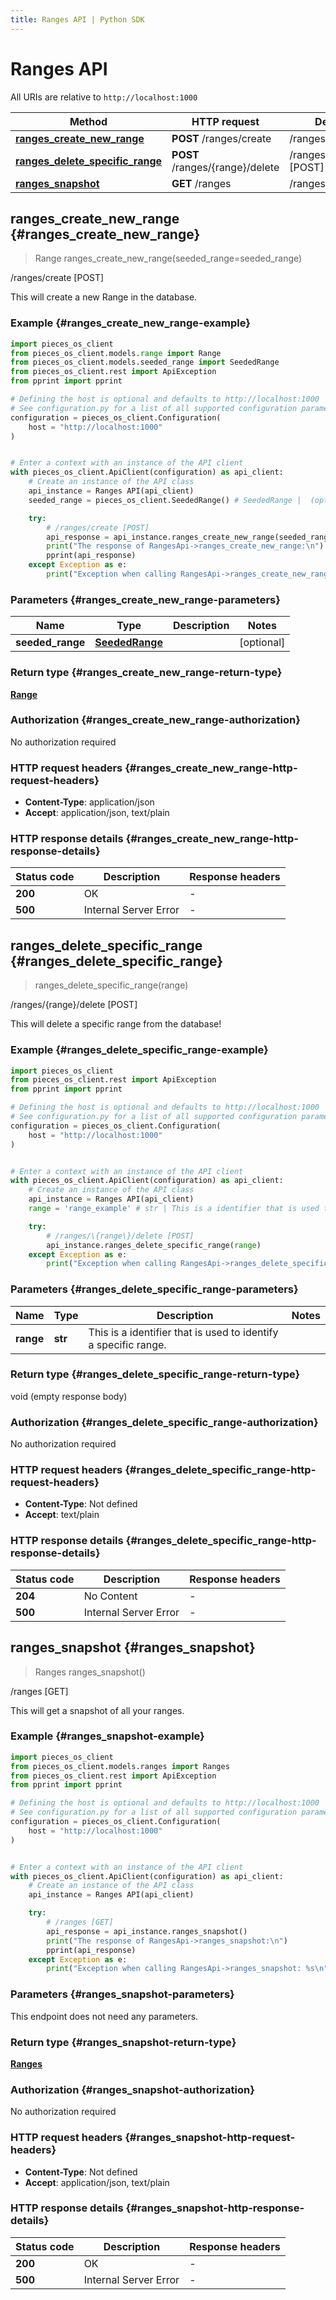 ```yaml
---
title: Ranges API | Python SDK
---
```


# Ranges API

All URIs are relative to `http://localhost:1000`

Method | HTTP request | Description
------------- | ------------- | -------------
[**ranges_create_new_range**](RangesApi#ranges_create_new_range) | **POST** /ranges/create | /ranges/create [POST]
[**ranges_delete_specific_range**](RangesApi#ranges_delete_specific_range) | **POST** /ranges/\{range\}/delete | /ranges/\{range\}/delete [POST]
[**ranges_snapshot**](RangesApi#ranges_snapshot) | **GET** /ranges | /ranges [GET]


## **ranges_create_new_range** {#ranges_create_new_range}
> Range ranges_create_new_range(seeded_range=seeded_range)

/ranges/create [POST]

This will create a new Range in the database.

### Example {#ranges_create_new_range-example}


```python
import pieces_os_client
from pieces_os_client.models.range import Range
from pieces_os_client.models.seeded_range import SeededRange
from pieces_os_client.rest import ApiException
from pprint import pprint

# Defining the host is optional and defaults to http://localhost:1000
# See configuration.py for a list of all supported configuration parameters.
configuration = pieces_os_client.Configuration(
    host = "http://localhost:1000"
)


# Enter a context with an instance of the API client
with pieces_os_client.ApiClient(configuration) as api_client:
    # Create an instance of the API class
    api_instance = Ranges API(api_client)
    seeded_range = pieces_os_client.SeededRange() # SeededRange |  (optional)

    try:
        # /ranges/create [POST]
        api_response = api_instance.ranges_create_new_range(seeded_range=seeded_range)
        print("The response of RangesApi->ranges_create_new_range:\n")
        pprint(api_response)
    except Exception as e:
        print("Exception when calling RangesApi->ranges_create_new_range: %s\n" % e)
```



### Parameters {#ranges_create_new_range-parameters}


Name | Type | Description  | Notes
------------- | ------------- | ------------- | -------------
 **seeded_range** | [**SeededRange**](../models/SeededRange)|  | [optional] 

### Return type {#ranges_create_new_range-return-type}

[**Range**](../models/Range)

### Authorization {#ranges_create_new_range-authorization}

No authorization required

### HTTP request headers {#ranges_create_new_range-http-request-headers}

 - **Content-Type**: application/json
 - **Accept**: application/json, text/plain


### HTTP response details {#ranges_create_new_range-http-response-details}

| Status code | Description | Response headers |
|-------------|-------------|------------------|
**200** | OK |  -  |
**500** | Internal Server Error |  -  |

## **ranges_delete_specific_range** {#ranges_delete_specific_range}
> ranges_delete_specific_range(range)

/ranges/\{range\}/delete [POST]

This will delete a specific range from the database!

### Example {#ranges_delete_specific_range-example}


```python
import pieces_os_client
from pieces_os_client.rest import ApiException
from pprint import pprint

# Defining the host is optional and defaults to http://localhost:1000
# See configuration.py for a list of all supported configuration parameters.
configuration = pieces_os_client.Configuration(
    host = "http://localhost:1000"
)


# Enter a context with an instance of the API client
with pieces_os_client.ApiClient(configuration) as api_client:
    # Create an instance of the API class
    api_instance = Ranges API(api_client)
    range = 'range_example' # str | This is a identifier that is used to identify a specific range.

    try:
        # /ranges/\{range\}/delete [POST]
        api_instance.ranges_delete_specific_range(range)
    except Exception as e:
        print("Exception when calling RangesApi->ranges_delete_specific_range: %s\n" % e)
```



### Parameters {#ranges_delete_specific_range-parameters}


Name | Type | Description  | Notes
------------- | ------------- | ------------- | -------------
 **range** | **str**| This is a identifier that is used to identify a specific range. | 

### Return type {#ranges_delete_specific_range-return-type}

void (empty response body)

### Authorization {#ranges_delete_specific_range-authorization}

No authorization required

### HTTP request headers {#ranges_delete_specific_range-http-request-headers}

 - **Content-Type**: Not defined
 - **Accept**: text/plain


### HTTP response details {#ranges_delete_specific_range-http-response-details}

| Status code | Description | Response headers |
|-------------|-------------|------------------|
**204** | No Content |  -  |
**500** | Internal Server Error |  -  |

## **ranges_snapshot** {#ranges_snapshot}
> Ranges ranges_snapshot()

/ranges [GET]

This will get a snapshot of all your ranges.

### Example {#ranges_snapshot-example}


```python
import pieces_os_client
from pieces_os_client.models.ranges import Ranges
from pieces_os_client.rest import ApiException
from pprint import pprint

# Defining the host is optional and defaults to http://localhost:1000
# See configuration.py for a list of all supported configuration parameters.
configuration = pieces_os_client.Configuration(
    host = "http://localhost:1000"
)


# Enter a context with an instance of the API client
with pieces_os_client.ApiClient(configuration) as api_client:
    # Create an instance of the API class
    api_instance = Ranges API(api_client)

    try:
        # /ranges [GET]
        api_response = api_instance.ranges_snapshot()
        print("The response of RangesApi->ranges_snapshot:\n")
        pprint(api_response)
    except Exception as e:
        print("Exception when calling RangesApi->ranges_snapshot: %s\n" % e)
```



### Parameters {#ranges_snapshot-parameters}

This endpoint does not need any parameters.

### Return type {#ranges_snapshot-return-type}

[**Ranges**](../models/Ranges)

### Authorization {#ranges_snapshot-authorization}

No authorization required

### HTTP request headers {#ranges_snapshot-http-request-headers}

 - **Content-Type**: Not defined
 - **Accept**: application/json, text/plain


### HTTP response details {#ranges_snapshot-http-response-details}

| Status code | Description | Response headers |
|-------------|-------------|------------------|
**200** | OK |  -  |
**500** | Internal Server Error |  -  |

